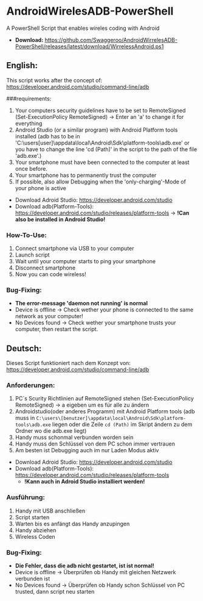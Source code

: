 # AndroidWirelesADB-PowerShell
A PowerShell Script that enables wireles coding with Android
- **Download:** https://github.com/Swaggeroo/AndroidWirrelesADB-PowerShell/releases/latest/download/WirrelessAndroid.ps1

## English:
This script works after the concept of: https://developer.android.com/studio/command-line/adb

###requirements:
1. Your computers security guidelines have to be set to RemoteSigned
    (Set-ExecutionPolicy RemoteSigned) -> Enter an 'a' to change it for everything
2. Android Studio (or a similar program) with Android Platform tools installed (adb has to be in 'C:\users\[user]\appdata\local\Android\Sdk\platform-tools\adb.exe'
    or you have to change the line 'cd (Path)' in the script to the path of the file 'adb.exe'.)
3. Your smartphone must have been connected to the computer at least once before.
4. Your smartphone has to permanently trust the computer
5. If possible, also allow Debugging when the 'only-charging'-Mode of your phone is active

  - Download Adroid Studio: https://developer.android.com/studio
  - Download adb(Platform-Tools): https://developer.android.com/studio/releases/platform-tools
    -> **!Can also be installed in Android Studio!**
    
### How-To-Use:
1. Connect smartphone via USB to your computer
2. Launch script
3. Wait until your computer starts to ping your smartphone 
4. Disconnect smartphone
5. Now you can code wireless!

### Bug-Fixing:
- **The error-message 'daemon not running' is normal**
- Device is offline ->  Check wether your phone is connected to the same network as your computer!
- No Devices found -> Check wether your smartphone trusts your computer, then restart the script.

## Deutsch:
Dieses Script funktioniert nach dem Konzept von: https://developer.android.com/studio/command-line/adb

### Anforderungen:
1. PC´s Scurity Richtlinien auf RemoteSigned stehen 
  (Set-ExecutionPolicy RemoteSigned) -> a eigeben um es für alle zu ändern
2. Androidstudio(oder anderes Programm) mit Android Platform tools (adb muss in `C:\users\[benutzer]\appdata\local\Android\Sdk\platform-tools\adb.exe` liegen
  oder die Zeile `cd (Path)` im Skript ändern zu dem Ordner wo die adb.exe liegt)
3. Handy muss schonmal verbunden worden sein
4. Handy muss den Schlüssel von dem PC schon immer vertrauen
5. Am besten ist Debugging auch im nur Laden Modus aktiv

  - Download Adroid Studio: https://developer.android.com/studio
  - Download adb(Platform-Tools): https://developer.android.com/studio/releases/platform-tools
    - **!Kann auch in Adroid Studio installiert werden!**

### Ausführung:
1. Handy mit USB anschließen
2. Script starten
3. Warten bis es anfängt das Handy anzupingen
4. Handy abziehen
5. Wireless Coden

### Bug-Fixing:
- **Die Fehler, dass die adb nicht gestartet, ist ist normal!**
- Device is offline -> Überprüfen ob Handy mit gleichen Netzwerk verbunden ist
- No Devices found -> Überprüfen ob Handy schon Schlüssel von PC trusted, dann script neu starten
